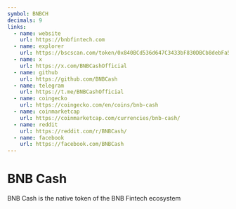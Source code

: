 ```yaml
---
symbol: BNBCH
decimals: 9
links:
  - name: website
    url: https://bnbfintech.com
  - name: explorer
    url: https://bscscan.com/token/0x840BCd536d647C3433bF830DBCb8debFa5B71c79
  - name: x
    url: https://x.com/BNBCashOfficial
  - name: github
    url: https://github.com/BNBCash
  - name: telegram
    url: https://t.me/BNBCashOfficial
  - name: coingecko
    url: https://coingecko.com/en/coins/bnb-cash
  - name: coinmarketcap
    url: https://coinmarketcap.com/currencies/bnb-cash/
  - name: reddit
    url: https://reddit.com/r/BNBCash/
  - name: facebook
    url: https://facebook.com/BNBCash
---
```


# BNB Cash

BNB Cash is the native token of the BNB Fintech ecosystem
